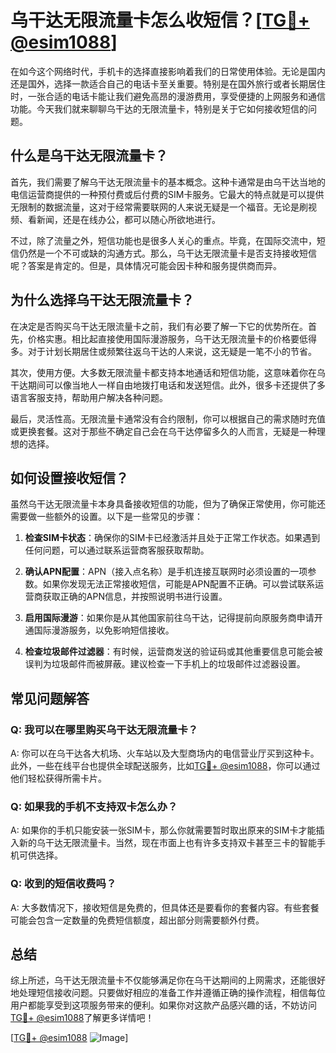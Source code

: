 # 乌干达无限流量卡怎么收短信？[[TG💪+ @esim1088](https://t.me/s/esim1088)]

在如今这个网络时代，手机卡的选择直接影响着我们的日常使用体验。无论是国内还是国外，选择一款适合自己的电话卡至关重要。特别是在国外旅行或者长期居住时，一张合适的电话卡能让我们避免高昂的漫游费用，享受便捷的上网服务和通信功能。今天我们就来聊聊乌干达的无限流量卡，特别是关于它如何接收短信的问题。

## 什么是乌干达无限流量卡？

首先，我们需要了解乌干达无限流量卡的基本概念。这种卡通常是由乌干达当地的电信运营商提供的一种预付费或后付费的SIM卡服务。它最大的特点就是可以提供无限制的数据流量，这对于经常需要联网的人来说无疑是一个福音。无论是刷视频、看新闻，还是在线办公，都可以随心所欲地进行。

不过，除了流量之外，短信功能也是很多人关心的重点。毕竟，在国际交流中，短信仍然是一个不可或缺的沟通方式。那么，乌干达无限流量卡是否支持接收短信呢？答案是肯定的。但是，具体情况可能会因卡种和服务提供商而异。

## 为什么选择乌干达无限流量卡？

在决定是否购买乌干达无限流量卡之前，我们有必要了解一下它的优势所在。首先，价格实惠。相比起直接使用国际漫游服务，乌干达无限流量卡的价格要低得多。对于计划长期居住或频繁往返乌干达的人来说，这无疑是一笔不小的节省。

其次，使用方便。大多数无限流量卡都支持本地通话和短信功能，这意味着你在乌干达期间可以像当地人一样自由地拨打电话和发送短信。此外，很多卡还提供了多语言客服支持，帮助用户解决各种问题。

最后，灵活性高。无限流量卡通常没有合约限制，你可以根据自己的需求随时充值或更换套餐。这对于那些不确定自己会在乌干达停留多久的人而言，无疑是一种理想的选择。

## 如何设置接收短信？

虽然乌干达无限流量卡本身具备接收短信的功能，但为了确保正常使用，你可能还需要做一些额外的设置。以下是一些常见的步骤：

1. **检查SIM卡状态**：确保你的SIM卡已经激活并且处于正常工作状态。如果遇到任何问题，可以通过联系运营商客服获取帮助。
   
2. **确认APN配置**：APN（接入点名称）是手机连接互联网时必须设置的一项参数。如果你发现无法正常接收短信，可能是APN配置不正确。可以尝试联系运营商获取正确的APN信息，并按照说明书进行设置。

3. **启用国际漫游**：如果你是从其他国家前往乌干达，记得提前向原服务商申请开通国际漫游服务，以免影响短信接收。

4. **检查垃圾邮件过滤器**：有时候，运营商发送的验证码或其他重要信息可能会被误判为垃圾邮件而被屏蔽。建议检查一下手机上的垃圾邮件过滤器设置。

## 常见问题解答

### Q: 我可以在哪里购买乌干达无限流量卡？
A: 你可以在乌干达各大机场、火车站以及大型商场内的电信营业厅买到这种卡。此外，一些在线平台也提供全球配送服务，比如[TG💪+ @esim1088](https://t.me/s/esim1088)，你可以通过他们轻松获得所需卡片。

### Q: 如果我的手机不支持双卡怎么办？
A: 如果你的手机只能安装一张SIM卡，那么你就需要暂时取出原来的SIM卡才能插入新的乌干达无限流量卡。当然，现在市面上也有许多支持双卡甚至三卡的智能手机可供选择。

### Q: 收到的短信收费吗？
A: 大多数情况下，接收短信是免费的，但具体还是要看你的套餐内容。有些套餐可能会包含一定数量的免费短信额度，超出部分则需要额外付费。

## 总结

综上所述，乌干达无限流量卡不仅能够满足你在乌干达期间的上网需求，还能很好地处理短信接收问题。只要做好相应的准备工作并遵循正确的操作流程，相信每位用户都能享受到这项服务带来的便利。如果你对这款产品感兴趣的话，不妨访问[TG💪+ @esim1088](https://t.me/s/esim1088)了解更多详情吧！

[[TG💪+ @esim1088](https://t.me/s/esim1088) ![Image](https://i.postimg.cc/4NQfJmqS/Snipaste-2025-05-13-00-14-12.png)]